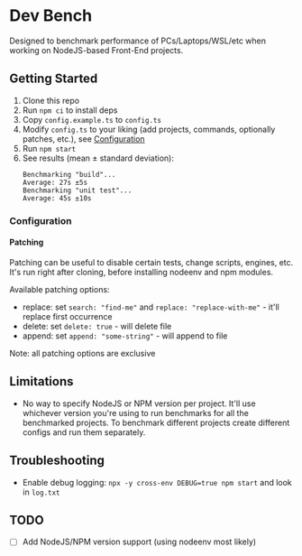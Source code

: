 # Dev Bench

Designed to benchmark performance of PCs/Laptops/WSL/etc when working on NodeJS-based Front-End projects.

## Getting Started

1. Clone this repo
2. Run `npm ci` to install deps
3. Copy `config.example.ts` to `config.ts`
4. Modify `config.ts` to your liking (add projects, commands, optionally patches, etc.), see [Configuration](#configuration)
5. Run `npm start`
6. See results (mean ± standard deviation):
   ```
   Benchmarking "build"...
   Average: 27s ±5s
   Benchmarking "unit test"...
   Average: 45s ±10s
   ```

### Configuration

#### Patching

Patching can be useful to disable certain tests, change scripts, engines, etc. It's run right after cloning, before installing nodeenv and npm modules.

Available patching options:

- replace: set `search: "find-me"` and `replace: "replace-with-me"` - it'll replace first occurrence
- delete: set `delete: true` - will delete file
- append: set `append: "some-string"` - will append to file

Note: all patching options are exclusive <!-- TODO: make it apparent in types -->

## Limitations

- No way to specify NodeJS or NPM version per project. It'll use whichever version you're using to run benchmarks for all the benchmarked projects. To benchmark different projects create different configs and run them separately.

## Troubleshooting

- Enable debug logging: `npx -y cross-env DEBUG=true npm start` and look in `log.txt`

## TODO

- [ ] Add NodeJS/NPM version support (using nodeenv most likely)
